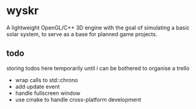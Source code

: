 #   wyskr

A lightweight OpenGL/C++ 3D engine with the goal of simulating a basic solar system, to serve as a base for planned game projects.

## todo

storing todos here temporarily until i can be bothered to organise a trello

*   wrap calls to std::chrono
*   add update event
*   handle fullscreen window
*   use cmake to handle cross-platform development






